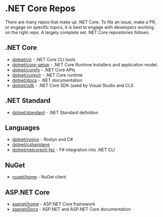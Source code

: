 # .NET Core Repos

There are many repos that make up .NET Core. To file an issue, make a PR, or engage on specific topics, it is best to engage with developers working on the right repo. A largely complete set .NET Core repositories follows.

## .NET Core

* [dotnet/cli](https://github.com/dotnet/cli) - .NET Core CLI tools
* [dotnet/core-setup](https://github.com/dotnet/core-setup) - .NET Core Runtime Installers and application model.
* [dotnet/corefx](https://github.com/dotnet/corefx) - .NET Core APIs
* [dotnet/coreclr](https://github.com/dotnet/coreclr) - .NET Core runtime
* [dotnet/docs](https://github.com/dotnet/docs) - .NET documentation
* [dotnet/sdk](https://github.com/dotnet/sdk) - .NET Core SDK (used by Visual Studio and CLI)

## .NET Standard

* [dotnet/standard](https://github.com/dotnet/standard) - .NET Standard definition

## Languages

* [dotnet/roslyn](https://github.com/dotnet/roslyn) - Roslyn and C#
* [dotnet/csharplang](https://github.com/dotnet/csharplang)
* [dotnet/netcorecli-fsc](https://github.com/dotnet/netcorecli-fsc) - F# integration into .NET CLI

## NuGet

* [nuget/home](https://github.com/nuget/home) - NuGet client

## ASP.NET Core

* [aspnet/home](https://github.com/aspnet/home) - ASP.NET Core framework
* [aspnet/Docs](https://github.com/aspnet/Docs) - ASP.NET and ASP.NET Core documentation
